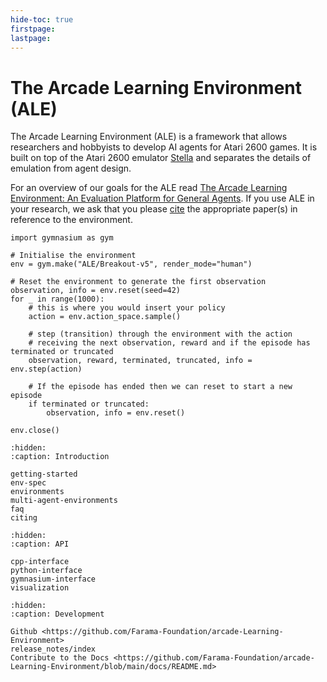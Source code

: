```yaml
---
hide-toc: true
firstpage:
lastpage:
---
```


# The Arcade Learning Environment (ALE)

The Arcade Learning Environment (ALE) is a framework that allows researchers and hobbyists to develop AI agents for Atari 2600 games. It is built on top of the Atari 2600 emulator [Stella](https://github.com/stella-emu/stella) and separates the details of emulation from agent design.

For an overview of our goals for the ALE read [The Arcade Learning Environment: An Evaluation Platform for General Agents](https://jair.org/index.php/jair/article/view/10819). If you use ALE in your research, we ask that you please [cite](./citing.md) the appropriate paper(s) in reference to the environment.

```{code-block} python
import gymnasium as gym

# Initialise the environment
env = gym.make("ALE/Breakout-v5", render_mode="human")

# Reset the environment to generate the first observation
observation, info = env.reset(seed=42)
for _ in range(1000):
    # this is where you would insert your policy
    action = env.action_space.sample()

    # step (transition) through the environment with the action
    # receiving the next observation, reward and if the episode has terminated or truncated
    observation, reward, terminated, truncated, info = env.step(action)

    # If the episode has ended then we can reset to start a new episode
    if terminated or truncated:
        observation, info = env.reset()

env.close()
```

```{toctree}
:hidden:
:caption: Introduction

getting-started
env-spec
environments
multi-agent-environments
faq
citing
```

```{toctree}
:hidden:
:caption: API

cpp-interface
python-interface
gymnasium-interface
visualization
```

```{toctree}
:hidden:
:caption: Development

Github <https://github.com/Farama-Foundation/arcade-Learning-Environment>
release_notes/index
Contribute to the Docs <https://github.com/Farama-Foundation/arcade-Learning-Environment/blob/main/docs/README.md>
```
